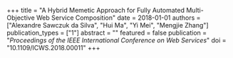 +++
title = "A Hybrid Memetic Approach for Fully Automated Multi-Objective Web Service Composition"
date = 2018-01-01
authors = ["Alexandre Sawczuk da Silva", "Hui Ma", "Yi Mei", "Mengjie Zhang"]
publication_types = ["1"]
abstract = ""
featured = false
publication = "*Proceedings of the IEEE International Conference on Web Services*"
doi = "10.1109/ICWS.2018.00011"
+++

